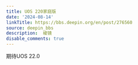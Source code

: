 ```yaml
---
title: UOS 220家庭版
date: '2024-08-14'
linkTitle: https://bbs.deepin.org/en/post/276560
source: deepin_bbs
description:  棱镜 
disable_comments: true
---
```

期待UOS 22.0
